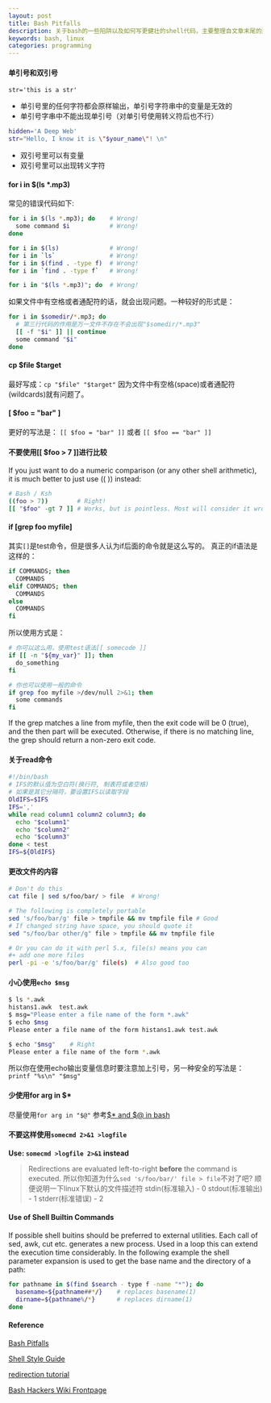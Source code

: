 ```yaml
---
layout: post
title: Bash Pitfalls
description: 关于bash的一些陷阱以及如何写更健壮的shell代码，主要整理自文章末尾的那些reference文章以及自己平常工作中遇到的坑
keywords: bash, linux
categories: programming
---
```


#### 单引号和双引号

`str='this is a str'`

- 单引号里的任何字符都会原样输出，单引号字符串中的变量是无效的
- 单引号字串中不能出现单引号（对单引号使用转义符后也不行）

``` bash
hidden='A Deep Web'
str="Hello, I know it is \"$your_name\"! \n"
```
- 双引号里可以有变量
- 双引号里可以出现转义字符

#### for i in $(ls *.mp3)
常见的错误代码如下:

``` bash
for i in $(ls *.mp3); do    # Wrong!
  some command $i           # Wrong!
done

for i in $(ls)              # Wrong!
for i in `ls`               # Wrong!
for i in $(find . -type f)  # Wrong!
for i in `find . -type f`   # Wrong!

for i in "$(ls *.mp3)"; do  # Wrong!
```

如果文件中有空格或者通配符的话，就会出现问题。一种较好的形式是：

``` bash
for i in $somedir/*.mp3; do
  # 第三行代码的作用是万一文件不存在不会出现"$somedir/*.mp3"
  [[ -f "$i" ]] || continue
  some command "$i"
done
```

#### cp $file $target
最好写成：`cp "$file" "$target"`
因为文件中有空格(space)或者通配符(wildcards)就有问题了。

#### [ $foo = "bar" ]
更好的写法是：
`[[ $foo = "bar" ]]` 或者 `[[ $foo == "bar" ]]`

#### 不要使用[[ $foo > 7 ]]进行比较
If you just want to do a numeric comparison (or any other shell arithmetic), it is much better to just use (( )) instead:

``` bash
# Bash / Ksh
((foo > 7))        # Right!
[[ "$foo" -gt 7 ]] # Works, but is pointless. Most will consider it wrong. Use ((...)) or let instead.
```

#### if [grep foo myfile]
其实`[]`是test命令，但是很多人认为if后面的命令就是这么写的。
真正的if语法是这样的：

``` bash
if COMMANDS; then
  COMMANDS
elif COMMANDS; then
  COMMANDS
else
  COMMANDS
fi
```

所以使用方式是：

``` bash
# 你可以这么用，使用test语法[[ somecode ]]
if [[ -n "${my_var}" ]]; then
  do_something
fi

# 你也可以使用一般的命令
if grep foo myfile >/dev/null 2>&1; then
  some commands
fi
```

If the grep matches a line from myfile, then the exit code will be 0 (true), and the then part will be executed. Otherwise, if there is no matching line, the grep should return a non-zero exit code.

#### 关于read命令

``` bash
#!/bin/bash
# IFS的默认值为空白符(换行符, 制表符或者空格)
# 如果是其它分隔符，要设置IFS以读取字段
OldIFS=$IFS
IFS=','
while read column1 column2 column3; do
  echo "$column1"
  echo "$column2"
  echo "$column3"
done < test
IFS=${OldIFS}
```

#### 更改文件的内容

``` bash
# Don't do this
cat file | sed s/foo/bar/ > file  # Wrong!

# The following is completely portable
sed 's/foo/bar/g' file > tmpfile && mv tmpfile file # Good
# If changed string have space, you should quote it
sed "s/foo/bar other/g" file > tmpfile && mv tmpfile file

# Or you can do it with perl 5.x, file(s) means you can
#+ add one more files
perl -pi -e 's/foo/bar/g' file(s)  # Also good too
```

#### 小心使用`echo $msg`

``` bash
$ ls *.awk
histans1.awk  test.awk
$ msg="Please enter a file name of the form *.awk"
$ echo $msg
Please enter a file name of the form histans1.awk test.awk

$ echo "$msg"    # Right
Please enter a file name of the form *.awk
```

所以你在使用echo输出变量信息时要注意加上引号，另一种安全的写法是：
`printf "%s\n" "$msg"`

#### 少使用for arg in $*
尽量使用`for arg in "$@"`
参考[$* and $@ in bash](http://stackoverflow.com/questions/12314451/accessing-bash-command-line-args-vs?rq=1)

#### 不要这样使用`somecmd 2>&1 >logfile`
**Use: `somecmd >logfile 2>&1` instead**
>Redirections are evaluated left-to-right **before** the command is executed.
>所以你知道为什么`sed 's/foo/bar/' file > file`不对了吧?
>顺便说明一下linux下默认的文件描述符
>stdin(标准输入) - 0
>stdout(标准输出) - 1
>stderr(标准错误) - 2

#### Use of Shell Builtin Commands
If possible shell buitins should be preferred to external utilities. Each call of sed, awk, cut etc. generates a new process. Used in a loop this can extend the execution time considerably. In the following example the shell parameter expansion is used to get the base name and the directory of a path:
``` bash
for pathname in $(find $search - type f -name "*"); do
  basename=${pathname##*/}    # replaces basename(1)
  dirname=${pathname%/*}      # replaces dirname(1)
done
```

#### Reference
[Bash Pitfalls](http://mywiki.wooledge.org/BashPitfalls)

[Shell Style Guide](https://google-styleguide.googlecode.com/svn/trunk/shell.xml)

[redirection tutorial](http://wiki.bash-hackers.org/howto/redirection_tutorial "里面还有FD和exec的描述")

[Bash Hackers Wiki Frontpage](http://wiki.bash-hackers.org/start)
